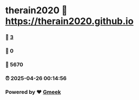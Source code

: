 # therain2020 :link: https://therain2020.github.io 
### :page_facing_up: [3](https://therain2020.github.io/tag.html) 
### :speech_balloon: 0 
### :hibiscus: 5670 
### :alarm_clock: 2025-04-26 00:14:56 
### Powered by :heart: [Gmeek](https://github.com/Meekdai/Gmeek)
